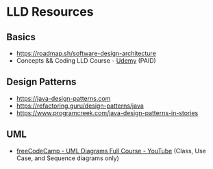 # LLD Resources

## Basics
- https://roadmap.sh/software-design-architecture
- Concepts && Coding LLD Course - [Udemy](https://www.udemy.com/course/lld-from-basics-to-advanced/) (PAID)

## Design Patterns
- https://java-design-patterns.com
- https://refactoring.guru/design-patterns/java
- https://www.programcreek.com/java-design-patterns-in-stories

## UML
- [freeCodeCamp - UML Diagrams Full Course - YouTube](https://youtu.be/WnMQ8HlmeXc) (Class, Use Case, and Sequence diagrams only)
